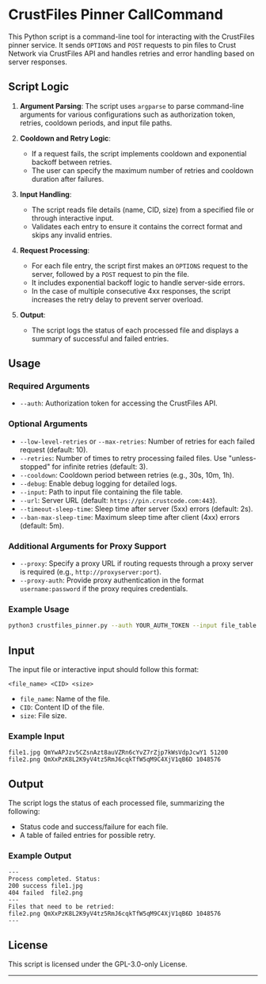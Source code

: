 
# CrustFiles Pinner CallCommand

This Python script is a command-line tool for interacting with the CrustFiles pinner service. 
It sends `OPTIONS` and `POST` requests to pin files to Crust Network via CrustFiles API and handles retries and error handling based on server responses.

## Script Logic

1. **Argument Parsing**: The script uses `argparse` to parse command-line arguments for various configurations such as authorization token, retries, cooldown periods, and input file paths.

2. **Cooldown and Retry Logic**: 
   - If a request fails, the script implements cooldown and exponential backoff between retries.
   - The user can specify the maximum number of retries and cooldown duration after failures.

3. **Input Handling**: 
   - The script reads file details (name, CID, size) from a specified file or through interactive input.
   - Validates each entry to ensure it contains the correct format and skips any invalid entries.

4. **Request Processing**:
   - For each file entry, the script first makes an `OPTIONS` request to the server, followed by a `POST` request to pin the file.
   - It includes exponential backoff logic to handle server-side errors.
   - In the case of multiple consecutive 4xx responses, the script increases the retry delay to prevent server overload.

5. **Output**:
   - The script logs the status of each processed file and displays a summary of successful and failed entries.

## Usage

### Required Arguments
- `--auth`: Authorization token for accessing the CrustFiles API.

### Optional Arguments
- `--low-level-retries` or `--max-retries`: Number of retries for each failed request (default: 10).
- `--retries`: Number of times to retry processing failed files. Use "unless-stopped" for infinite retries (default: 3).
- `--cooldown`: Cooldown period between retries (e.g., 30s, 10m, 1h).
- `--debug`: Enable debug logging for detailed logs.
- `--input`: Path to input file containing the file table.
- `--url`: Server URL (default: `https://pin.crustcode.com:443`).
- `--timeout-sleep-time`: Sleep time after server (5xx) errors (default: 2s).
- `--ban-max-sleep-time`: Maximum sleep time after client (4xx) errors (default: 5m).

### Additional Arguments for Proxy Support
- `--proxy`: Specify a proxy URL if routing requests through a proxy server is required (e.g., `http://proxyserver:port`).
- `--proxy-auth`: Provide proxy authentication in the format `username:password` if the proxy requires credentials.

### Example Usage

```bash
python3 crustfiles_pinner.py --auth YOUR_AUTH_TOKEN --input file_table.txt --retries 5 --cooldown 1h
```

## Input

The input file or interactive input should follow this format:
```
<file_name> <CID> <size>
```
- `file_name`: Name of the file.
- `CID`: Content ID of the file.
- `size`: File size.

### Example Input
```
file1.jpg QmYwAPJzv5CZsnAzt8auVZRn6cYvZ7rZjp7kWsVdpJcwY1 51200
file2.png QmXxPzK8L2K9yV4tz5RmJ6cqkTfW5qM9C4XjV1qB6D 1048576
```

## Output

The script logs the status of each processed file, summarizing the following:
- Status code and success/failure for each file.
- A table of failed entries for possible retry.

### Example Output
```
---
Process completed. Status:
200 success file1.jpg
404 failed  file2.png
---
Files that need to be retried:
file2.png QmXxPzK8L2K9yV4tz5RmJ6cqkTfW5qM9C4XjV1qB6D 1048576
---
```

## License

This script is licensed under the GPL-3.0-only License.

---
